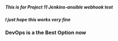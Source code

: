 ##### This is for Project 11 Jenkins-ansible webhook test 
##### I just hope this works very fine
### DevOps is a the Best Option now